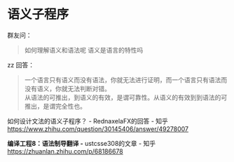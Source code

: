 # 语义子程序


群友问：

>如何理解语义和语法呢
语义是语言的特性吗



zz 回答：



>一个语言只有语义而没有语法，你就无法进行证明，而一个语言只有语法而没有语义，你就无法判断对错。  
从语法的可推出，到语义的有效，是谓可靠性。从语义的有效到到语法的可推出，是谓完全性也。











如何设计文法的语义子程序？ \- RednaxelaFX的回答 - 知乎 https://www.zhihu.com/question/30145406/answer/49278007



**编译工程8：语法制导翻译 -** ustcsse308的文章 - 知乎 https://zhuanlan.zhihu.com/p/68186678







































































